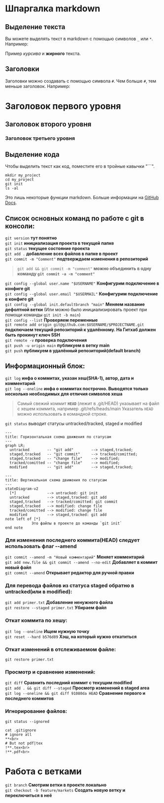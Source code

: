 # Шпаргалка markdown

## Выделение текста

Вы можете выделять текст в markdown с помощью символов `_` или `*`. Например:

Пример _курсива_ и **жирного** текста.

## Заголовки

Заголовки можно создавать с помощью символа `#`. Чем больше `#`, тем меньше заголовок. Например:

# Заголовок первого уровня
## Заголовок второго уровня
### Заголовок третьего уровня

## Выделение кода

Чтобы выделить текст как код, поместите его в тройные кавычки "```". 

```
mkdir my_project
cd my_project
git init
ls -al
```

Это лишь некоторые функции markdown.
Больше информации на [GitHub Docs](https://docs.github.com/en/get-started/writing-on-github/getting-started-with-writing-and-formatting-on-github/basic-writing-and-formatting-syntax).

## Список основных команд по работе с git в консоли:
`git version` **тут понятно**<br>
`git init` **инициализация проекта в текущей папке**<br>
`git status` **текущее состояние проекта**<br>
`git add .` **добавление всех файлов в папке в проект**<br>
`git commit -m "Comment"` **подтверждаем изменения в репозиторий**<br>
> `git add && git commit -m "comment"`
>**можно объединить в одну команду `git commit -a -m "comment"`**

`git config --global user.name "$USERNAME"` **Конфигурим подключение в конфиге git**<br>
`git config --global user.email "$USERMAIL"` **Конфигурим подключение в конфиге git**<br>
`git config --global init.defaultbranch "main"` **Меняем название дефолтной ветки** (Или можно было инициализировать проект при помощи команды `git init -b main`)<br>
`git config --list` **Проверяем переменные**<br>
`git remote add origin git@github.com:$USERNAME/$PROJECTNAME.git` **подключаем текущий репозиторий к удалённому. На Гитхаб должен быть прокинут ключ SSH**<br>
`git remote -v` **проверка подключения**<br>
`git push -u origin main` **публикуем в ветку main**<br>
`git push` **публикуем в удалённый репозиторий(default branch)**<br>
## Информационный блок:
`git log` **инфа о коммитах, указан хеш(SHA-1), автор, дата и комментарий**<br>
`git log --oneline` **инфа о коммитах построчно. Выводятся только несколько необходимых для отличия символов хеша**<br>
>Самый свежий коммит **`HEAD`**  (лежит в .git/HEAD) указывает на файл с хешем коммита, например .git/refs/heads/main
>Указатель `HEAD` можно использовать в командной строке.<br>

`git status` выводит статусы untracked/tracked, staged и modified<br>



```mermaid
---
title: Горизонтальная схема движения по статусам
---
graph LR;
  untracked        -- "git add"        --> staged,tracked;
  staged,tracked   -- "git commit"     --> tracked/comitted;
  staged,tracked   -- "change file"    --> modified;
  tracked/comitted -- "change file"    --> modified;
  modified         -- "git add"        --> staged,tracked;
``` 

```mermaid
---
title: Вертикальная схема движения по статусам
---
stateDiagram-v2
  [*]              --> untracked: git init
  untracked        --> staged,tracked: git add
  staged,tracked   --> tracked/comitted: git commit
  staged,tracked   --> modified: change file
  tracked/comitted --> modified: change file
  modified         --> staged,tracked: git add
note left of [*]
            Это файлы в проекте до команды `git init`
end note
```

### Для изменения последнего коммита(HEAD) следует использовать флаг --amend
`git commit --amend -m "Новый комментарий"` **Меняет комментарий**<br>
`git add new.file && git commit --amend --no-edit` **Добавляет в коммит новый файл**<br>
`git commit --amend` **Открывает редактор для ручной правки**<br>

### Для перевода файлов из статуса staged обратно в untracked(или в modified):
`git add primer.txt` **Добавление ненужного файла**<br>
`git restore --staged primer.txt` **Убираем файл**<br>

### Откат коммита по хешу:
`git log --oneline` **Ищем нужную точку**<br>
`git reset --hard b576d89` **Хэш, на который нужно откатиться**<br>

### Откат изменений в отслеживаемом файле:
`git restore primer.txt`<br>

### Просмотр и сравнение изменений:
`git diff` **Сравнить последний коммит с текущим modified**<br>
`git add . && git diff --staged` **Просмотр изменений в staged area**<br>
`git log --oneline && git diff 91080da HEAD` **Сравнение первого и последнего коммитов**<br>

### Игнорирование файлов:
`git status --ignored`
```
cat .gitignore
# ignore all
**<br>
# But not pdf|tex
!**.tex<br>
!**.pdf<br>
```

# Работа с ветками
`git branch` **Смотрим ветки в проекте локально**<br>
`git checkout -b feature/markets` **Создать новую ветку и переключиться в неё**<br>
